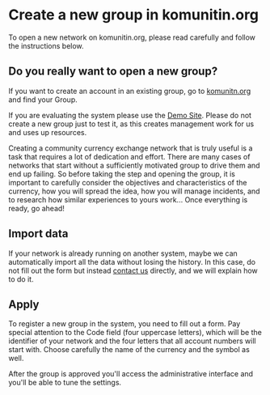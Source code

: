 # Create a new group in komunitin.org

To open a new network on komunitin.org, please read carefully and follow the instructions below.

## Do you really want to open a new group?

If you want to create an account in an existing group, go to [komunitn.org](https://komunitin.org) and find your Group.

If you are evaluating the system please use the [Demo Site](../overview/demo.md). Please do not create a new group just to test it, as this creates management work for us and uses up resources.

Creating a community currency exchange network that is truly useful is a task that requires a lot of dedication and effort. There are many cases of networks that start without a sufficiently motivated group to drive them and end up failing. So before taking the step and opening the group, it is important to carefully consider the objectives and characteristics of the currency, how you will spread the idea, how you will manage incidents, and to research how similar experiences to yours work... Once everything is ready, go ahead!

## Import data

If your network is already running on another system, maybe we can automatically import all the data without losing the history. In this case, do not fill out the form but instead [contact us](contact.md) directly, and we will explain how to do it.

## Apply

To register a new group in the system, you need to fill out a form. Pay special attention to the Code field (four uppercase letters), which will be the identifier of your network and the four letters that all account numbers will start with. Choose carefully the name of the currency and the symbol as well.&#x20;

After the group is approved you'll access the administrative interface and you'll be able to tune the settings.
